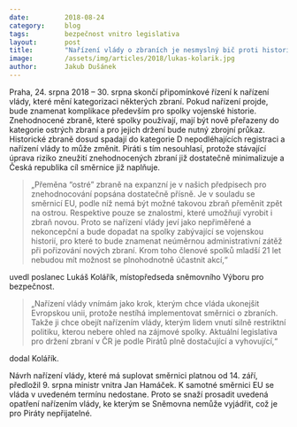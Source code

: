 ```yaml
---
date:         2018-08-24
category:     blog
tags:         bezpečnost vnitro legislativa
layout:       post
title:        "Nařízení vlády o zbraních je nesmyslný bič proti historickým spolkům, říká poslanec Kolářík"
image:        /assets/img/articles/2018/lukas-kolarik.jpg
author:       Jakub Dušánek
---
```



Praha, 24. srpna 2018 – 30. srpna skončí připomínkové řízení k nařízení vlády, které mění kategorizaci některých zbraní. Pokud nařízení projde, bude znamenat komplikace především pro spolky vojenské historie. Znehodnocené zbraně, které spolky používají, mají být nově přeřazeny do kategorie ostrých zbraní a pro jejich držení bude nutný zbrojní průkaz. Historické zbraně dosud spadají do kategorie D nepodléhajících registraci a nařízení vlády to může změnit. Piráti s tím nesouhlasí, protože stávající úprava riziko zneužití znehodnocených zbraní již dostatečně minimalizuje a Česká republika cíl směrnice již naplňuje. 
 
> „Přeměna “ostré” zbraně na expanzní je v našich předpisech pro znehodnocování popsána dostatečně přísně. Je v souladu se směrnicí EU, podle níž nemá být možné takovou zbraň přeměnit zpět na ostrou. Respektive pouze se znalostmi, které umožňují vyrobit i zbraň novou. Proto se nařízení vlády jeví jako nepřiměřené a nekoncepční a bude dopadat na spolky zabývající se vojenskou historií, pro které to bude znamenat neúměrnou administrativní zátěž při pořizování nových zbraní. Krom toho členové spolků mladší 21 let nebudou mít možnost se plnohodnotně účastnit akcí,“

uvedl poslanec Lukáš Kolářík, místopředseda sněmovního Výboru pro bezpečnost.

> „Nařízení vlády vnímám jako krok, kterým chce vláda ukonejšit Evropskou unii, protože nestíhá implementovat směrnici o zbraních. Takže ji chce obejít nařízením vlády, kterým lidem vnutí silně restriktní politiku, kterou nebere ohled na zájmové spolky. Aktuální legislativa pro držení zbraní v ČR je podle Pirátů plně dostačující a vyhovující,“ 

dodal Kolářík.

Návrh nařízení vlády, které má suplovat směrnici platnou od 14. září, předložil 9. srpna ministr vnitra Jan Hamáček. K samotné směrnici EU se vláda v uvedeném termínu nedostane. Proto se snaží prosadit uvedená opatření nařízením vlády, ke kterým se Sněmovna nemůže vyjádřit, což je pro Piráty nepřijatelné.

